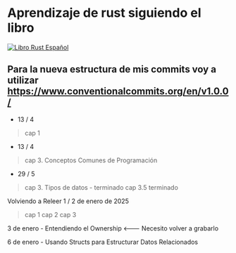 # Aprendizaje de rust siguiendo el libro 

[![Libro Rust Español](https://www.rustlang-es.org/ferris-hero.avif)](https://www.rustlang-es.org/rust-book-es/)

## Para la nueva estructura de mis commits voy a utilizar https://www.conventionalcommits.org/en/v1.0.0/

- 13 / 4
> cap 1 

- 13 / 4
> cap 3. Conceptos Comunes de Programación


- 29 / 5
> cap 3. Tipos de datos - terminado
> cap 3.5 terminado

Volviendo a Releer 1 / 2 de enero de 2025

> cap 1 
> cap 2
> cap 3

3 de enero - Entendiendo el Ownership <--- Necesito volver a grabarlo

6 de enero - Usando Structs para Estructurar Datos Relacionados 